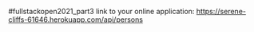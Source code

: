 #fullstackopen2021_part3
link to your online application: https://serene-cliffs-61646.herokuapp.com/api/persons
